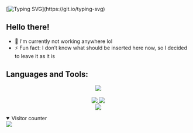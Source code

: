 [![Typing SVG](https://readme-typing-svg.herokuapp.com?font=JetBrains+Mono+&pause=1000&random=true&width=435&separator=%3C&lines=console.log(%22Hello!%22);%3CDebug.WriteLine(%22Have+a+nice+day!%22);%3Cprintln!(%22Dorothy+is+cool!%22);%3Cworld.execute(me);)](https://git.io/typing-svg)
## Hello there!


- 🔭 I'm currently not working anywhere lol
- ⚡ Fun fact: I don’t know what should be inserted here now, so I decided to leave it as it is

## Languages and Tools:
<p align="center">
  <a href="https://skillicons.dev">
    <img src="https://skillicons.dev/icons?i=git,ts,js,rust,lua,cs,bevy,discord,nodejs" />
  </a>
  <br>
  <br>
  <a href="https://git.io/streak-stats">
    <img src="http://github-readme-streak-stats.herokuapp.com?user=Hackgaee&theme=tokyonight&hide_border=true" />
  </a>
  <a href="http://github-profile-summary-cards.vercel.app">
    <img src="http://github-profile-summary-cards.vercel.app/api/cards/profile-details?username=Hackgaee&theme=tokyonight" />
  </a>
  <br>
  <a href="https://wakatime.com/@4674d647-1ebb-451a-bdba-e38f7754cdf4">
    <img src="https://wakatime.com/badge/user/4674d647-1ebb-451a-bdba-e38f7754cdf4.svg" />
  </a>
</p>

<details open>
  <summary>Visitor counter</summary>
  <img src="https://count.getloli.com/get/@Hackgaee?theme=rule34" />
</details>
